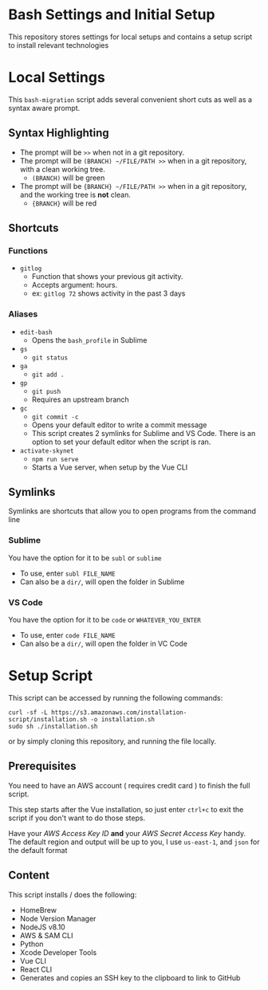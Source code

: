 # Bash Settings and Initial Setup

This repository stores settings for local setups and contains a setup script to install relevant technologies

# Local Settings

This `bash-migration` script adds several convenient short cuts as well as a syntax aware prompt.

## Syntax Highlighting

- The prompt will be `>>` when not in a git repository.
- The prompt will be `(BRANCH) ~/FILE/PATH >>` when in a git repository, with a clean working tree.
  - `(BRANCH)` will be green
- The prompt will be `{BRANCH} ~/FILE/PATH >>` when in a git repository, and the working tree is **not** clean.
  - `{BRANCH}` will be red

## Shortcuts

### Functions

- `gitlog`
  - Function that shows your previous git activity.
  - Accepts argument: hours.
  - ex: `gitlog 72` shows activity in the past 3 days

### Aliases

- `edit-bash`
  - Opens the `bash_profile` in Sublime
- `gs`
  - `git status`
- `ga`
  - `git add .`
- `gp`
  - `git push`
  - Requires an upstream branch
- `gc`
  - `git commit -c`
  - Opens your default editor to write a commit message
  - This script creates 2 symlinks for Sublime and VS Code. There is an option to set your default editor when the script is ran.
- `activate-skynet`
  - `npm run serve`
  - Starts a Vue server, when setup by the Vue CLI

## Symlinks

Symlinks are shortcuts that allow you to open programs from the command line

### Sublime

You have the option for it to be `subl` or `sublime`

- To use, enter `subl FILE_NAME`
- Can also be a `dir/`, will open the folder in Sublime

### VS Code

You have the option for it to be `code` or `WHATEVER_YOU_ENTER`

- To use, enter `code FILE_NAME`
- Can also be a `dir/`, will open the folder in VC Code

# Setup Script

This script can be accessed by running the following commands:

```
curl -sf -L https://s3.amazonaws.com/installation-script/installation.sh -o installation.sh
sudo sh ./installation.sh
```

or by simply cloning this repository, and running the file locally.

## Prerequisites

You need to have an AWS account ( requires credit card ) to finish the full script.

This step starts after the Vue installation, so just enter `ctrl+c` to exit the script if you don't want to do those steps.

Have your _AWS Access Key ID_ **and** your _AWS Secret Access Key_ handy. The default region and output will be up to you, I use `us-east-1`, and `json` for the default format

## Content

This script installs / does the following:

- HomeBrew
- Node Version Manager
- NodeJS v8.10
- AWS & SAM CLI
- Python
- Xcode Developer Tools
- Vue CLI
- React CLI
- Generates and copies an SSH key to the clipboard to link to GitHub
